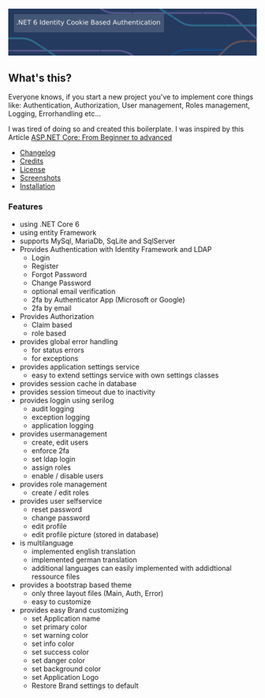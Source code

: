  ![image](Documentation/Screenshots/netBanner.png)

## What's this?

Everyone knows, if you start a new project you've to implement core things like: Authentication, Authorization, User management, Roles management, Logging, Errorhandling etc...

I was tired of doing so and created this boilerplate. I was inspired by this Article [ASP.NET Core: From Beginner to advanced](https://burakneis.com/asp-net-core-identity/)

* [Changelog](Documentation/CHANGELOG.md)
* [Credits](Documentation/CREDITS.md)
* [License](Documentation/LICENSE.md)
* [Screenshots](Documentation/SCREENSHOTS.md)
* [Installation](Documentation/INSTALL.md)

### Features

* using .NET Core 6
* using entity Framework
* supports MySql, MariaDb, SqLite and SqlServer
* Provides Authentication with Identity Framework and LDAP
  * Login
  * Register
  * Forgot Password
  * Change Password
  * optional email verification
  * 2fa by Authenticator App (Microsoft or Google)
  * 2fa by email
* Provides Authorization
  * Claim based
  * role based
* provides global error handling
  * for status errors
  * for exceptions
* provides application settings service
  * easy to extend settings service with own settings classes
* provides session cache in database
* provides session timeout due to inactivity
* provides loggin using serilog
  * audit logging
  * exception logging
  * application logging
* provides usermanagement
  * create, edit users
  * enforce 2fa
  * set ldap login
  * assign roles
  * enable / disable users
* provides role management
  * create / edit roles
* provides user selfservice
  * reset password
  * change password
  * edit profile
  * edit profile picture (stored in database)
* is multilanguage
  * implemented english translation
  * implemented german translation
  * additional languages can easily implemented with addidtional ressource files
* provides a bootstrap based theme
  * only three layout files (Main, Auth, Error)
  * easy to customize
* provides easy Brand customizing
  * set Application name
  * set primary color
  * set warning color
  * set info color
  * set success color
  * set danger color
  * set background color
  * set Application Logo
  * Restore Brand settings to default


